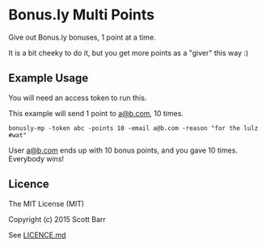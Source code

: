 # Bonus.ly Multi Points

Give out Bonus.ly bonuses, 1 point at a time.

It is a bit cheeky to do it, but you get more points as a "giver" this way :)

## Example Usage

You will need an access token to run this.

This example will send 1 point to a@b.com, 10 times.

    bonusly-mp -token abc -points 10 -email a@b.com -reason "for the lulz #wat"

User a@b.com ends up with 10 bonus points, and you gave 10 times. Everybody
wins!

## Licence

The MIT License (MIT)

Copyright (c) 2015 Scott Barr

See [LICENCE.md](LICENCE.md)
